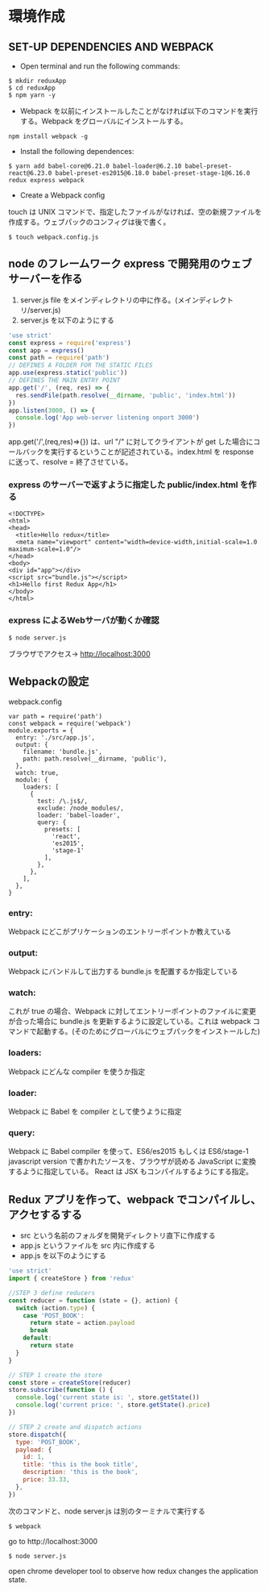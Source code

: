 # 環境作成

## SET-UP DEPENDENCIES AND WEBPACK

* Open terminal and run the following commands:

```
$ mkdir reduxApp
$ cd reduxApp
$ npm yarn -y
```

* Webpack を以前にインストールしたことがなければ以下のコマンドを実行する。Webpack をグローバルにインストールする。

```
npm install webpack -g
```

* Install the following dependences:

```
$ yarn add babel-core@6.21.0 babel-loader@6.2.10 babel-preset-react@6.23.0 babel-preset-es2015@6.18.0 babel-preset-stage-1@6.16.0 redux express webpack
```

* Create a Webpack config

touch は UNIX コマンドで、指定したファイルがなければ、空の新規ファイルを作成する。ウェブパックのコンフィグは後で書く。

```
$ touch webpack.config.js
```

## node のフレームワーク express で開発用のウェブサーバーを作る

1. server.js file をメインディレクトリの中に作る。\(メインディレクトリ/server.js\)
2. server.js を以下のようにする

```js
'use strict'
const express = require('express')
const app = express()
const path = require('path')
// DEFINES A FOLDER FOR THE STATIC FILES
app.use(express.static('public'))
// DEFINES THE MAIN ENTRY POINT
app.get('/', (req, res) => {
  res.sendFile(path.resolve(__dirname, 'public', 'index.html'))
})
app.listen(3000, () => {
  console.log('App web-server listening onport 3000')
})
```

app.get\('/',\(req,res\)=&gt;{}\) は、url "/" に対してクライアントが get した場合にコールバックを実行するということが記述されている。index.html を response に送って、resolve = 終了させている。

### express のサーバーで返すように指定した public/index.html を作る

```
<!DOCTYPE>
<html>
<head>
  <title>Hello redux</title>
  <meta name="viewport" content="width=device-width,initial-scale=1.0 maximum-scale=1.0"/>
</head>
<body>
<div id="app"></div>
<script src="bundle.js"></script>
<h1>Hello first Redux App</h1>
</body>
</html>
```

### express によるWebサーバが動くか確認

`$ node server.js`

ブラウザでアクセス→ [http://localhost:3000](http://localhost:3000)

## Webpackの設定

webpack.config

```
var path = require('path')
const webpack = require('webpack')
module.exports = {
  entry: './src/app.js',
  output: {
    filename: 'bundle.js',
    path: path.resolve(__dirname, 'public'),
  },
  watch: true,
  module: {
    loaders: [
      {
        test: /\.js$/,
        exclude: /node_modules/,
        loader: 'babel-loader',
        query: {
          presets: [
            'react',
            'es2015',
            'stage-1'
          ],
        },
      },
    ],
  },
}
```

### entry:

Webpack にどこがプリケーションのエントリーポイントか教えている

### output:

Webpack にバンドルして出力する bundle.js を配置するか指定している

### watch:

これが true の場合、Webpack に対してエントリーポイントのファイルに変更が合った場合に bundle.js を更新するように設定している。これは webpack コマンドで起動する。\(そのためにグローバルにウェブパックをインストールした\)

### loaders:

Webpack にどんな compiler を使うか指定

### loader:

Webpack に Babel を compiler として使うように指定

### query:

Webpack に Babel compiler を使って、ES6/es2015 もしくは ES6/stage-1 javascript version で書かれたソースを、ブラウザが読める JavaScript に変換するように指定している。 React は JSX もコンパイルするようにする指定。

## Redux アプリを作って、webpack でコンパイルし、アクセするする

* src という名前のフォルダを開発ディレクトリ直下に作成する
* app.js というファイルを src 内に作成する
* app.js を以下のようにする

```js
'use strict'
import { createStore } from 'redux'

//STEP 3 define reducers
const reducer = function (state = {}, action) {
  switch (action.type) {
    case 'POST_BOOK':
      return state = action.payload
      break
    default:
      return state
  }
}

// STEP 1 create the store
const store = createStore(reducer)
store.subscribe(function () {
  console.log('current state is: ', store.getState())
  console.log('current price: ', store.getState().price)
})

// STEP 2 create and dispatch actions
store.dispatch({
  type: 'POST_BOOK',
  payload: {
    id: 1,
    title: 'this is the book title',
    description: 'this is the book',
    price: 33.33,
  },
})
```

次のコマンドと、node server.js は別のターミナルで実行する

```
$ webpack
```
go to http://localhost:3000

```
$ node server.js
```

open chrome developer tool to observe howredux changes the application state.





